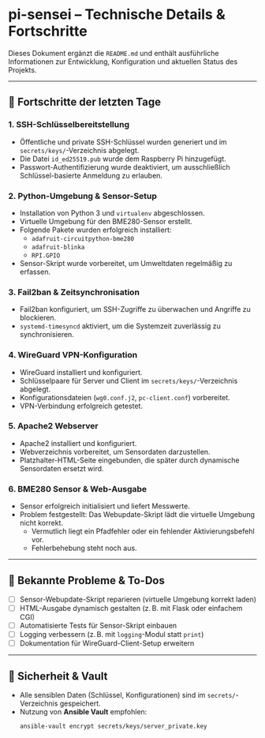 # pi-sensei – Technische Details & Fortschritte

Dieses Dokument ergänzt die `README.md` und enthält ausführliche Informationen zur Entwicklung, Konfiguration und aktuellen Status des Projekts.

---

## 🔧 Fortschritte der letzten Tage

### 1. SSH-Schlüsselbereitstellung

- Öffentliche und private SSH-Schlüssel wurden generiert und im `secrets/keys/`-Verzeichnis abgelegt.
- Die Datei `id_ed25519.pub` wurde dem Raspberry Pi hinzugefügt.
- Passwort-Authentifizierung wurde deaktiviert, um ausschließlich Schlüssel-basierte Anmeldung zu erlauben.

### 2. Python-Umgebung & Sensor-Setup

- Installation von Python 3 und `virtualenv` abgeschlossen.
- Virtuelle Umgebung für den BME280-Sensor erstellt.
- Folgende Pakete wurden erfolgreich installiert:
  - `adafruit-circuitpython-bme280`
  - `adafruit-blinka`
  - `RPI.GPIO`
- Sensor-Skript wurde vorbereitet, um Umweltdaten regelmäßig zu erfassen.

### 3. Fail2ban & Zeitsynchronisation

- Fail2ban konfiguriert, um SSH-Zugriffe zu überwachen und Angriffe zu blockieren.
- `systemd-timesyncd` aktiviert, um die Systemzeit zuverlässig zu synchronisieren.

### 4. WireGuard VPN-Konfiguration

- WireGuard installiert und konfiguriert.
- Schlüsselpaare für Server und Client im `secrets/keys/`-Verzeichnis abgelegt.
- Konfigurationsdateien (`wg0.conf.j2`, `pc-client.conf`) vorbereitet.
- VPN-Verbindung erfolgreich getestet.

### 5. Apache2 Webserver

- Apache2 installiert und konfiguriert.
- Webverzeichnis vorbereitet, um Sensordaten darzustellen.
- Platzhalter-HTML-Seite eingebunden, die später durch dynamische Sensordaten ersetzt wird.

### 6. BME280 Sensor & Web-Ausgabe

- Sensor erfolgreich initialisiert und liefert Messwerte.
- Problem festgestellt: Das Webupdate-Skript lädt die virtuelle Umgebung nicht korrekt.
  - Vermutlich liegt ein Pfadfehler oder ein fehlender Aktivierungsbefehl vor.
  - Fehlerbehebung steht noch aus.

---

## 🧪 Bekannte Probleme & To-Dos

- [ ] Sensor-Webupdate-Skript reparieren (virtuelle Umgebung korrekt laden)
- [ ] HTML-Ausgabe dynamisch gestalten (z. B. mit Flask oder einfachem CGI)
- [ ] Automatisierte Tests für Sensor-Skript einbauen
- [ ] Logging verbessern (z. B. mit `logging`-Modul statt `print`)
- [ ] Dokumentation für WireGuard-Client-Setup erweitern

---

## 🔐 Sicherheit & Vault

- Alle sensiblen Daten (Schlüssel, Konfigurationen) sind im `secrets/`-Verzeichnis gespeichert.
- Nutzung von **Ansible Vault** empfohlen:
  ```bash
  ansible-vault encrypt secrets/keys/server_private.key
